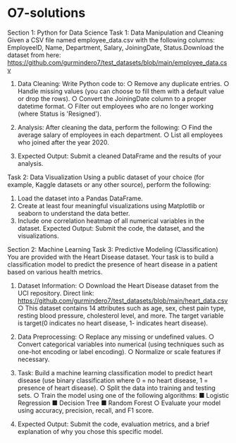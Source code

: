 # O7-solutions

Section 1: Python for Data Science
Task 1: Data Manipulation and Cleaning
Given a CSV file named employee_data.csv with the following columns: EmployeeID,
Name, Department, Salary, JoiningDate, Status.Download the dataset from here:
https://github.com/gurmindero7/test_datasets/blob/main/employee_data.csv
1. Data Cleaning: Write Python code to:
○ Remove any duplicate entries.
○ Handle missing values (you can choose to fill them with a default value or
drop the rows).
○ Convert the JoiningDate column to a proper datetime format.
○ Filter out employees who are no longer working (where Status is
'Resigned').

2. Analysis: After cleaning the data, perform the following:
○ Find the average salary of employees in each department.
○ List all employees who joined after the year 2020.
3. Expected Output: Submit a cleaned DataFrame and the results of your analysis.

Task 2: Data Visualization
Using a public dataset of your choice (for example, Kaggle datasets or any other source),
perform the following:
1. Load the dataset into a Pandas DataFrame.
2. Create at least four meaningful visualizations using Matplotlib or seaborn to
understand the data better.
3. Include one correlation heatmap of all numerical variables in the dataset.
Expected Output: Submit the code, the dataset, and the visualizations.

Section 2: Machine Learning
Task 3: Predictive Modeling (Classification)
You are provided with the Heart Disease dataset. Your task is to build a classification model
to predict the presence of heart disease in a patient based on various health metrics.
1. Dataset Information:
○ Download the Heart Disease dataset from the UCI repository.
Direct link:
https://github.com/gurmindero7/test_datasets/blob/main/heart_data.csv
○ This dataset contains 14 attributes such as age, sex, chest pain type, resting
blood pressure, cholesterol level, and more. The target variable is target(0
indicates no heart disease, 1- indicates heart disease).

2. Data Preprocessing:
○ Replace any missing or undefined values.
○ Convert categorical variables into numerical (using techniques such as
one-hot encoding or label encoding).
○ Normalize or scale features if necessary.
3. Task: Build a machine learning classification model to predict heart disease (use
binary classification where 0 = no heart disease, 1 = presence of heart disease).
○ Split the data into training and testing sets.
○ Train the model using one of the following algorithms:
■ Logistic Regression
■ Decision Tree
■ Random Forest
○ Evaluate your model using accuracy, precision, recall, and F1 score.
4. Expected Output: Submit the code, evaluation metrics, and a brief explanation of
why you chose this specific model.
